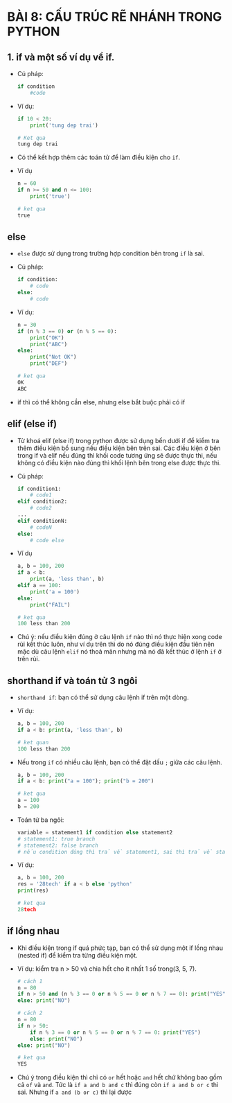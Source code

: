 # BÀI 8: CẤU TRÚC RẼ NHÁNH TRONG PYTHON

## 1. if và một số ví dụ về if.

- Cú pháp:

    ```python
    if condition
        #code
    ```

- Ví dụ:

    ```python
    if 10 < 20:
        print('tung dep trai')
    ```

    ```python
    # Ket qua
    tung dep trai
    ```

- Có thể kết hợp thêm các toán tử để làm điều kiện cho `if`.

- Ví dụ

    ```python
    n = 60
    if n >= 50 and n <= 100:
        print('true')
    ```

    ```python
    # ket qua
    true
    ```

## else

- `else` được sử dụng trong trường hợp condition bên trong `if` là sai.

- Cú pháp:

    ```python
    if condition:
        # code
    else:
        # code
    ```

- Ví dụ:

    ```python
    n = 30
    if (n % 3 == 0) or (n % 5 == 0):
        print("OK")
        print("ABC")
    else:
        print("Not OK")
        print("DEF")
    ```

    ```python
    # ket qua
    OK
    ABC
    ```

- if thì có thể không cần else, nhưng else bắt buộc phải có if

## elif (else if)

- Từ khoá elif (else if) trong python được sử dụng bến dưới if để kiểm tra thêm điều kiện bổ sung nếu điều kiện bên trên sai. Các điều kiện ở bên trong if và elif nếu đúng thì khối code tương ứng sẽ được thực thi, nếu không có điều kiện nào đúng thì khối lệnh bên trong else được thực thi.

- Cú pháp:

    ```python
    if condition1:
        # code1
    elif condition2:
        # code2
    ...
    elif conditionN:
        # codeN
    else:
        # code else
    ```

- Ví dụ

    ```python
    a, b = 100, 200
    if a < b:
        print(a, 'less than', b)
    elif a == 100:
        print('a = 100')
    else:
        print("FAIL")
    ```

    ```python
    # ket qua
    100 less than 200
    ```

- Chú ý: nếu điều kiện đúng ở câu lệnh `if` nào thì nó thực hiện xong code rùi kết thúc luôn, như ví dụ trên thì do nó đúng điều kiện đầu tiên nên mặc dù câu lệnh `elif` nó thoả mãn nhưng mà nó đã kết thúc ở lệnh `if` ở trên rùi.

## shorthand if và toán tử 3 ngôi

- `shorthand if`: bạn có thể sử dụng câu lệnh if trên một dòng.

- Ví dụ:

    ```python
    a, b = 100, 200
    if a < b: print(a, 'less than', b)
    ```

    ```python
    # ket quan
    100 less than 200
    ```

- Nếu trong `if` có nhiều câu lệnh, bạn có thể đặt dấu `;` giữa các câu lệnh.

    ```python
    a, b = 100, 200
    if a < b: print("a = 100"); print("b = 200")
    ```

    ```python
    # ket qua
    a = 100
    b = 200
    ```

- Toán tử ba ngôi:

    ```python
    variable = statement1 if condition else statement2
    # statement1: true branch
    # statement2: false branch
    # nếu condition đúng thì trả về statement1, sai thì trả về statement2
    ```

- Ví dụ:

    ```python
    a, b = 100, 200
    res = '28tech' if a < b else 'python'
    print(res)
    ```

    ```python
    # ket qua
    28tech
    ```

## if lồng nhau

- Khi điều kiện trong if quá phức tạp, bạn có thể sử dụng  một if lồng nhau (nested if) để kiểm tra từng điều kiện một.

- Ví dụ: kiểm tra n > 50 và chia hết cho ít nhất 1 số trong(3, 5, 7).

    ```python
    # cách 1
    n = 80
    if n > 50 and (n % 3 == 0 or n % 5 == 0 or n % 7 == 0): print("YES")
    else: print("NO")
    ```

    ```python
    # cách 2
    n = 80
    if n > 50:
        if n % 3 == 0 or n % 5 == 0 or n % 7 == 0: print("YES")
        else: print("NO")
    else: print("NO")
    ```

    ```python
    # ket qua
    YES
    ```

- Chú ý trong điều kiện thì chỉ có `or` hết hoặc `and` hết chứ không bao gồm cả `of` và `and`. Tức là `if a and b and c` thì đúng còn `if a and b or c` thì sai. Nhưng if `a and (b or c)` thì lại được